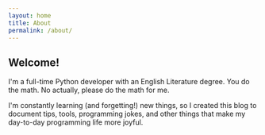 ```yaml
---
layout: home
title: About
permalink: /about/
---
```

## Welcome!

I'm a full-time Python developer with an English Literature degree. You do the math. No actually, please do the math for me. 

I'm constantly learning (and forgetting!) new things, so I created this blog to document tips, tools, programming jokes, and other 
things that make my day-to-day programming life more joyful. 

